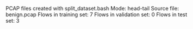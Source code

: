 PCAP files created with split_dataset.bash
Mode: head-tail
Source file: benign.pcap
Flows in training set: 7
Flows in validation set: 0
Flows in test set: 3
